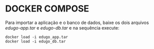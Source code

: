 # DOCKER COMPOSE
Para importar a aplicação e o banco de dados, baixe os dois arquivos *edugo-app.tar* e *edugo-db.tar* e na sequência execute:
```
docker load -i edugo_app.tar
docker load -i edugo_db.tar
```